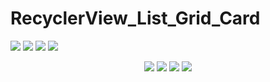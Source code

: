 # RecyclerView_List_Grid_Card

![](images/1.png)
![](images/2.png)
![](images/3.png)
![](images/4.png)

<p align="center">
  <img src="images/1.png" />
  <img src="images/2.png" />
  <img src="images/3.png" />
  <img src="images/4.png" />
</p>
